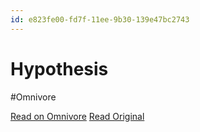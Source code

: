 ```yaml
---
id: e823fe00-fd7f-11ee-9b30-139e47bc2743
---
```


# Hypothesis
#Omnivore

[Read on Omnivore](https://omnivore.app/me/hypothesis-18ef132e84f)
[Read Original](https://hypothes.is/a/wo7dhv16Ee64W-t0Q7grYg)

